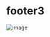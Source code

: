 # footer3
![image](https://github.com/Debarjitmohanty/footer3/assets/91021174/831ae99c-8391-4f2b-93a1-9467341ad420)
